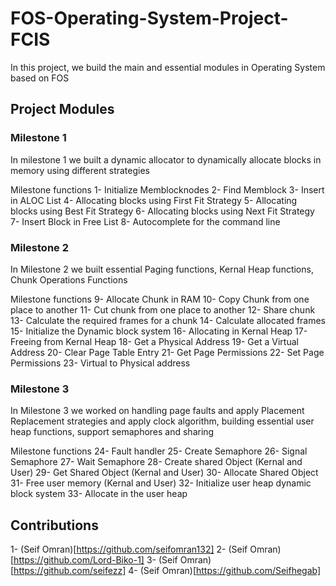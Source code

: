 # FOS-Operating-System-Project-FCIS

In this project, we build the main and essential modules in Operating System based on FOS

## Project Modules
### Milestone 1

In milestone 1 we built a dynamic allocator to dynamically allocate blocks in memory using different strategies

Milestone functions
1- Initialize Memblocknodes
2- Find Memblock
3- Insert in ALOC List
4- Allocating blocks using First Fit Strategy
5- Allocating blocks using Best Fit Strategy
6- Allocating blocks using Next Fit Strategy
7- Insert Block in Free List
8- Autocomplete for the command line

### Milestone 2

In Milestone 2 we built essential Paging functions, Kernal Heap functions, Chunk Operations Functions

Milestone functions
9- Allocate Chunk in RAM
10- Copy Chunk from one place to another
11- Cut chunk from one place to another
12- Share chunk
13- Calculate the required frames for a chunk
14- Calculate allocated frames
15- Initialize the Dynamic block system
16- Allocating in Kernal Heap
17- Freeing from Kernal Heap
18- Get a Physical Address
19- Get a Virtual Address
20- Clear Page Table Entry
21- Get Page Permissions
22- Set Page Permissions
23- Virtual to Physical address


### Milestone 3

In Milestone 3 we worked on handling page faults and apply Placement Replacement strategies and apply clock algorithm, building essential user heap functions, support semaphores and sharing

Milestone functions
24- Fault handler
25- Create Semaphore
26- Signal Semaphore
27- Wait Semaphore
28- Create shared Object (Kernal and User)
29- Get Shared Object (Kernal and User)
30- Allocate Shared Object
31- Free user memory (Kernal and User)
32- Initialize user heap dynamic block system
33- Allocate in the user heap

## Contributions

1- (Seif Omran)[https://github.com/seifomran132]
2- (Seif Omran)[https://github.com/Lord-Biko-1]
3- (Seif Omran)[https://github.com/seifezz]
4- (Seif Omran)[https://github.com/Seifhegab]
